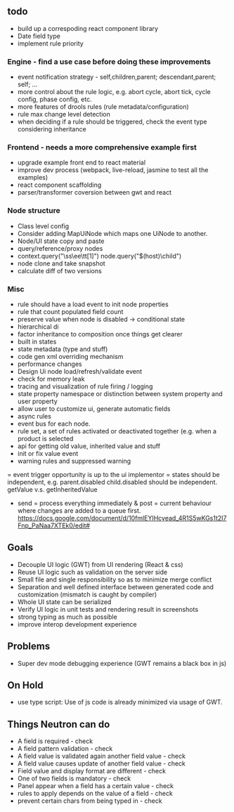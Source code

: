 todo 
-----------------
* build up a correspoding react component library
* Date field type
* implement rule priority


### Engine - find a use case before doing these improvements
* event notification strategy - self,children,parent; descendant,parent; self; ...
* more control about the rule logic, e.g. abort cycle, abort tick, cycle config, phase config, etc.
* more features of drools rules (rule metadata/configuration)
* rule max change level detection
* when deciding if a rule should be triggered, check the event type considering inheritance

### Frontend - needs a more comprehensive example first
* upgrade example front end to react material
* improve dev process (webpack, live-reload, jasmine to test all the examples)
* react component scaffolding 
* parser/transformer coversion between gwt and react

### Node structure
* Class level config
* Consider adding MapUiNode which maps one UiNode to another.
* Node/UI state copy and paste
* query/reference/proxy nodes
* context.query("\ss\ee\tt[1]") node.query("$(host)\child\")
* node clone and take snapshot
* calculate diff of two versions

### Misc
* rule should have a load event to init node properties
* rule that count populated field count
* preserve value when node is disabled -> conditional state
* hierarchical di
* factor inheritance to composition once things get clearer
* built in states
* state metadata (type and stuff)
* code gen xml overriding mechanism
* performance changes
* Design Ui node load/refresh/validate event
* check for memory leak
* tracing and visualization of rule firing / logging
* state property namespace or distinction between system property and user property
* allow user to customize ui, generate automatic fields
* async rules
* event bus for each node.
* rule set, a set of rules activated or deactivated together (e.g. when a product is selected
* api for getting old value, inherited value and stuff
* init or fix value event
* warning rules and suppressed warning

= event trigger opportunity is up to the ui implementor
= states should be independent, e.g. parent.disabled child.disabled should be independent. getValue v.s. getInheritedValue
- send = process everything immediately & post = current behaviour where changes are added to a queue first.
https://docs.google.com/document/d/10fmlEYIHcyead_4R1S5wKGs1t2I7Fnp_PaNaa7XTEk0/edit#

Goals
------------------
* Decouple UI logic (GWT) from UI rendering (React & css)
* Reuse UI logic such as validation on the server side
* Small file and single responsibility so as to minimize merge conflict
* Separation and well defined interface between generated code and customization (mismatch is caught by compiler)
* Whole UI state can be serialized
* Verify UI logic in unit tests and rendering result in screenshots
* strong typing as much as possible
* improve interop development experience

Problems
------------------
* Super dev mode debugging experience (GWT remains a black box in js)

On Hold
------------------
* use type script: Use of js code is already minimized via usage of GWT.

Things Neutron can do
------------------
- A field is required - check
- A field pattern validation - check
- A field value is validated again another field value - check
- A field value causes update of another field value - check
- Field value and display format are different - check
- One of two fields is mandatory - check
- Panel appear when a field has a certain value - check
- rules to apply depends on the value of a field - check
- prevent certain chars from being typed in - check


















